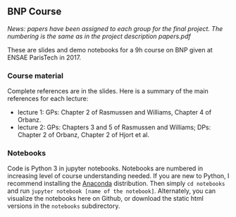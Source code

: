 ## BNP Course

*News: papers have been assigned to each group for the final project. The numbering is the same as in the project description papers.pdf*

These are slides and demo notebooks for a 9h course on BNP given at ENSAE ParisTech in 2017.

### Course material
Complete references are in the slides. Here is a summary of the main references for each lecture:
* lecture 1: GPs: Chapter 2 of Rasmussen and Williams, Chapter 4 of Orbanz.
* lecture 2: GPs: Chapters 3 and 5 of Rasmussen and Williams; DPs: Chapter 2 of Orbanz, Chapter 2 of Hjort et al.  

### Notebooks
Code is Python 3 in jupyter notebooks. Notebooks are numbered in increasing level of course understanding needed. If you are new to Python, I recommend installing the [Anaconda](https://www.anaconda.com/download/#macos) distribution. Then simply
`cd notebooks`
and run
`jupyter notebook [name of the notebook]`. Alternately, you can visualize the notebooks here on Github, or download the static html versions in the `notebooks` subdirectory.
